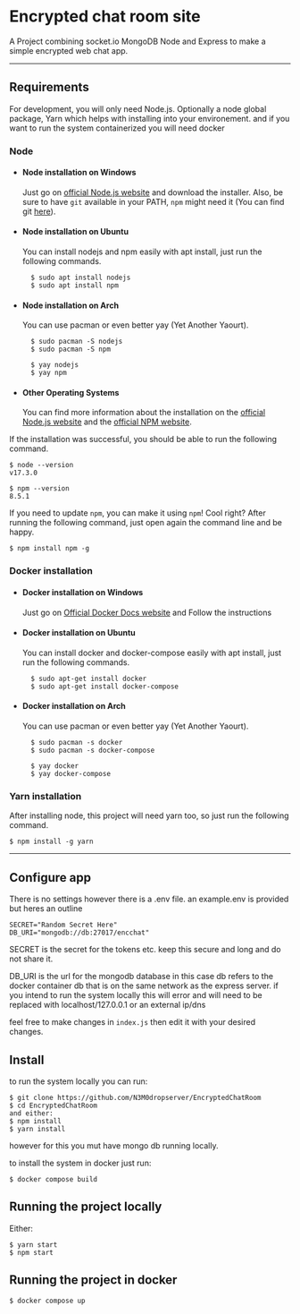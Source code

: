 # Encrypted chat room site

A Project combining socket.io MongoDB Node and Express to make a simple encrypted web chat app.

---
## Requirements

For development, you will only need Node.js. Optionally a node global package, Yarn which helps with
installing into your environement. and if you want to run the system containerized you will need docker

### Node
- #### Node installation on Windows

  Just go on [official Node.js website](https://nodejs.org/) and download the installer.
Also, be sure to have `git` available in your PATH, `npm` might need it (You can find git [here](https://git-scm.com/)).

- #### Node installation on Ubuntu

  You can install nodejs and npm easily with apt install, just run the following commands.
    ```
      $ sudo apt install nodejs
      $ sudo apt install npm
    ```

- #### Node installation on Arch

  You can use pacman or even better yay (Yet Another Yaourt).
    ```
      $ sudo pacman -S nodejs
      $ sudo pacman -S npm
    ```
    ```
      $ yay nodejs
      $ yay npm
    ```

- #### Other Operating Systems
  You can find more information about the installation on the [official Node.js website](https://nodejs.org/) and the [official NPM website](https://npmjs.org/).

If the installation was successful, you should be able to run the following command.

    $ node --version
    v17.3.0

    $ npm --version
    8.5.1

If you need to update `npm`, you can make it using `npm`! Cool right? After running the following command, just open again the command line and be happy.

    $ npm install npm -g

###

### Docker installation

- #### Docker installation on Windows

  Just go on [Official Docker Docs website](https://docs.docker.com/desktop/windows/install/) and Follow the instructions

- #### Docker installation on Ubuntu

  You can install docker and docker-compose easily with apt install, just run the following commands.
    ```
      $ sudo apt-get install docker
      $ sudo apt-get install docker-compose
    ```

- #### Docker installation on Arch

  You can use pacman or even better yay (Yet Another Yaourt).
    ```
      $ sudo pacman -s docker
      $ sudo pacman -s docker-compose
    ```
    ```
      $ yay docker
      $ yay docker-compose
    ```

### Yarn installation
  After installing node, this project will need yarn too, so just run the following command.

    $ npm install -g yarn

---

## Configure app

There is no settings however there is a .env file. an example.env is provided but heres an outline
```
SECRET="Random Secret Here" 
DB_URI="mongodb://db:27017/encchat"
```
SECRET is the secret for the tokens etc. keep this secure and long and do not share it.

DB_URI is the url for the mongodb database in this case db refers to the docker container db that is on the same network as the express server. if you intend to run the system locally this will error and will need to be replaced with localhost/127.0.0.1 or an external ip/dns

feel free to make changes in `index.js` then edit it with your desired changes.

## Install
to run the system locally you can run:
```
$ git clone https://github.com/N3M0dropserver/EncryptedChatRoom
$ cd EncryptedChatRoom
and either:
$ npm install
$ yarn install
```
however for this you mut have mongo db running locally.

to install the system in docker just run:
```
$ docker compose build
```

## Running the project locally
Either:
```
$ yarn start
$ npm start
```
## Running the project in docker
```
$ docker compose up
```